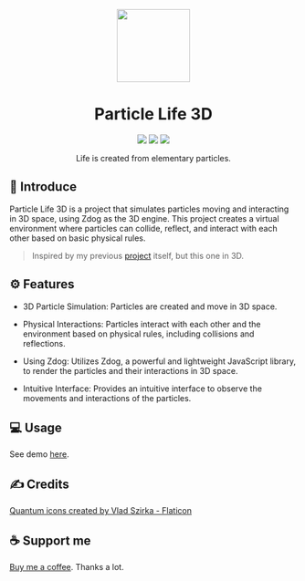 <p align="center">
	<img src="./public/assets/icon.png" height="128">
</p>

<h1 align="center">
	Particle Life 3D
</h1>

<p align="center">
	<img src="https://img.shields.io/badge/made_with-Zdog-d97706">
	<img src="https://img.shields.io/badge/made_in-Vietnam-e11d48">
	<img src="https://img.shields.io/github/package-json/v/tientq64/particle-life-3d?color=16a34a">
</p>

<p align="center">
	Life is created from elementary particles.
</p>

## 📰 Introduce

Particle Life 3D is a project that simulates particles moving and interacting in 3D space, using Zdog as the 3D engine. This project creates a virtual environment where particles can collide, reflect, and interact with each other based on basic physical rules.

> Inspired by my previous [project](https://github.com/tientq64/particle-life) itself, but this one in 3D.

## ⚙️ Features

- 3D Particle Simulation: Particles are created and move in 3D space.

- Physical Interactions: Particles interact with each other and the environment based on physical rules, including collisions and reflections.

- Using Zdog: Utilizes Zdog, a powerful and lightweight JavaScript library, to render the particles and their interactions in 3D space.

- Intuitive Interface: Provides an intuitive interface to observe the movements and interactions of the particles.

## 💻 Usage

See demo [here](https://particle-life-3d.vercel.app).

## ✍️ Credits

<a href="https://www.flaticon.com/free-icons/quantum" title="quantum icons" target="_blank">Quantum icons created by Vlad Szirka - Flaticon</a>

## ☕ Support me

[Buy me a coffee](https://ko-fi.com/tientq64). Thanks a lot.
